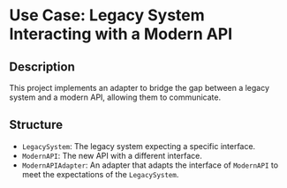 # Use Case: Legacy System Interacting with a Modern API
## Description
This project implements an adapter to bridge the gap between a legacy system and a modern API, allowing them to communicate.

## Structure
- `LegacySystem`: The legacy system expecting a specific interface.
- `ModernAPI`: The new API with a different interface.
- `ModernAPIAdapter`: An adapter that adapts the interface of `ModernAPI` to meet the expectations of the `LegacySystem`.
